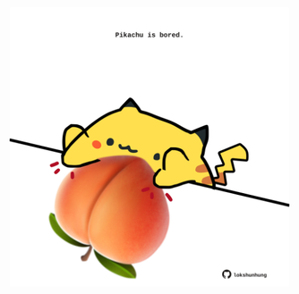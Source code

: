 <!-- built at 10/11/2024, 03:05:20 UTC -->
<p align="center">
  <img width="500" height="500" src="./ReadmeImage.svg">
</p>
